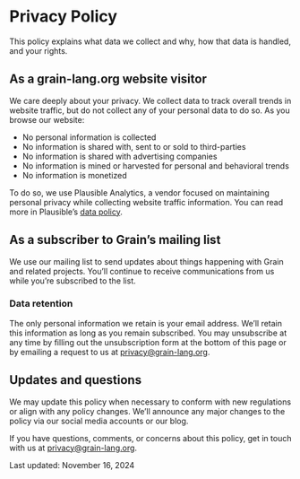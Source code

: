 # Privacy Policy

This policy explains what data we collect and why, how that data is handled, and your rights.

## As a grain-lang.org website visitor

We care deeply about your privacy. We collect data to track overall trends in website traffic, but do not collect any of your personal data to do so. As you browse our website:

- No personal information is collected
- No information is shared with, sent to or sold to third-parties
- No information is shared with advertising companies
- No information is mined or harvested for personal and behavioral trends
- No information is monetized

To do so, we use Plausible Analytics, a vendor focused on maintaining personal privacy while collecting website traffic information. You can read more in Plausible’s [data policy](https://plausible.io/data-policy).

## As a subscriber to Grain’s mailing list

We use our mailing list to send updates about things happening with Grain and related projects. You’ll continue to receive communications from us while you’re subscribed to the list.

### Data retention

The only personal information we retain is your email address. We’ll retain this information as long as you remain subscribed. You may unsubscribe at any time by filling out the unsubscription form at the bottom of this page or by emailing a request to us at [privacy@grain-lang.org](mailto:privacy@grain-lang.org).

## Updates and questions

We may update this policy when necessary to conform with new regulations or align with any policy changes. We’ll announce any major changes to the policy via our social media accounts or our blog.

If you have questions, comments, or concerns about this policy, get in touch with us at [privacy@grain-lang.org](mailto:privacy@grain-lang.org).

Last updated: November 16, 2024
